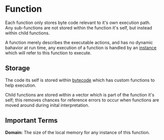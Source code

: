# Function

Each function only stores byte code relevant to it's own execution path.  
Any sub-functions are not stored within the function it's self, but instead within child functions.  

A function merely describes the executable actions, and has no dynamic bahavior at run time, any execution of a function is handled by an [instance](./instance.md) which will refer to this function to execute.  

## Storage

The code its self is stored within [bytecode](./bytecode.md) which has custom functions to help execution.

Child functions are stored within a vector which is part of the function it's self; this removes chances for reference errors to occur when functions are moved around during inital interpretation.

## Important Terms
**Domain:** The size of the local memory for any instance of this function.
